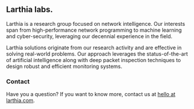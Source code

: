 ## Larthia labs.

Larthia is a research group focused on network intelligence. Our interests span from high-performance network programming to machine learning and cyber-security, leveraging our decennial experience in the field.

Larthia solutions originate from our research activity and are effective in solving real-world problems. Our approach leverages the status-of-the-art of artificial intelligence along with deep packet inspection techniques to design robust and efficient monitoring systems.

### Contact

Have you a question? If you want to know more, contact us at [hello at larthia.com](mailto:hello@larthia.com).


